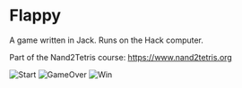 # Flappy
A game written in Jack. Runs on the Hack computer.

Part of the Nand2Tetris course: https://www.nand2tetris.org


![Start](https://github.com/byhazellaw/images/blob/main/Snip20201110_1.png)
![GameOver](https://github.com/byhazellaw/images/blob/main/Snip20201110_2.png)
![Win](https://github.com/byhazellaw/images/blob/main/Snip20201110_3.png)
